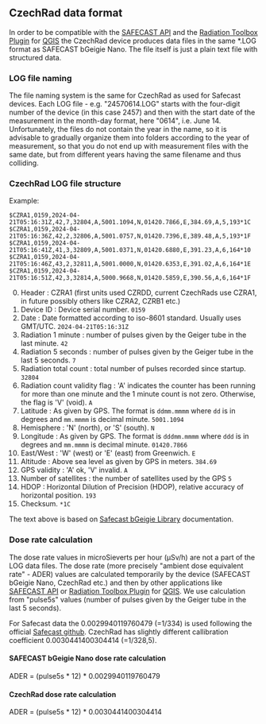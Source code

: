 ## CzechRad data format

In order to be compatible with the [SAFECAST API](https://api.safecast.org) and the [Radiation Toolbox Plugin](https://opengeolabs.gitlab.io/qgis-radiation-toolbox-plugin/) for [QGIS](https://www.qgis.org/) the CzechRad device produces data files in the same *.LOG format as SAFECAST bGeigie Nano.
The file itself is just a plain text file with structured data.

### LOG file naming

The file naming system is the same for CzechRad as used for Safecast devices. Each LOG file - e.g. "24570614.LOG" starts with the four-digit number of the device (in this case 2457) and then with the start date of the measurement in the month-day format, here "0614", i.e. June 14. Unfortunately, the files do not contain the year in the name, so it is advisable to gradually organize them into folders according to the year of measurement, so that you do not end up with measurement files with the same date, but from different years having the same filename and thus colliding.

### CzechRad LOG file structure

Example:

    $CZRA1,0159,2024-04-21T05:16:31Z,42,7,32804,A,5001.1094,N,01420.7866,E,384.69,A,5,193*1C
    $CZRA1,0159,2024-04-21T05:16:36Z,42,2,32806,A,5001.0757,N,01420.7396,E,389.48,A,5,193*1F
    $CZRA1,0159,2024-04-21T05:16:41Z,41,3,32809,A,5001.0371,N,01420.6880,E,391.23,A,6,164*10
    $CZRA1,0159,2024-04-21T05:16:46Z,43,2,32811,A,5001.0000,N,01420.6353,E,391.02,A,6,164*1E
    $CZRA1,0159,2024-04-21T05:16:51Z,42,3,32814,A,5000.9668,N,01420.5859,E,390.56,A,6,164*1F

0. Header : CZRA1 (first units used CZRDD, current CzechRads use CZRA1, in future possibly others like CZRA2, CZRB1 etc.)
1. Device ID : Device serial number. `0159`
2. Date : Date formatted according to iso-8601 standard. Usually uses GMT/UTC. `2024-04-21T05:16:31Z`
3. Radiation 1 minute : number of pulses given by the Geiger tube in the last minute. `42`
4. Radiation 5 seconds : number of pulses given by the Geiger tube in the last 5 seconds. `7`
5. Radiation total count : total number of pulses recorded since startup. `32804`
6. Radiation count validity flag : 'A' indicates the counter has been running for more than one minute and the 1 minute count is not zero. Otherwise, the flag is 'V' (void). `A`
7. Latitude : As given by GPS. The format is `ddmm.mmmm` where `dd` is in degrees and `mm.mmmm` is decimal minute. `5001.1094`
8. Hemisphere : 'N' (north), or 'S' (south). `N`
9. Longitude : As given by GPS. The format is `dddmm.mmmm` where `ddd` is in degrees and `mm.mmmm` is decimal minute. `01420.7866`
10. East/West : 'W' (west) or 'E' (east) from Greenwich. `E`
11. Altitude : Above sea level as given by GPS in meters. `384.69`
12. GPS validity : 'A' ok, 'V' invalid. `A`
13. Number of satellites : 	the number of satellites used by the GPS `5`
14. HDOP : Horizontal Dilution of Precision (HDOP), relative accuracy of horizontal position. `193`
15. Checksum. `*1C`

The text above is based on [Safecast bGeigie Library](https://github.com/Safecast/bGeigieMini/blob/master/README.md) documentation.

### Dose rate calculation

The dose rate values in microSieverts per hour (μSv/h) are not a part of the LOG data files. The dose rate (more precisely "ambient dose equivalent rate" - ADER) values are calculated temporarily by the device (SAFECAST bGeigie Nano, CzechRad etc.) and then by other applications like [SAFECAST API](https://api.safecast.org) or [Radiation Toolbox Plugin](https://opengeolabs.gitlab.io/qgis-radiation-toolbox-plugin/) for [QGIS](https://www.qgis.org/). We use calculation from "pulse5s" values (number of pulses given by the Geiger tube in the last 5 seconds).

For Safecast data the 0.0029940119760479 (=1/334) is used following the official [Safecast github](https://github.com/Safecast/safecastapi/blob/7cbf30add95b9616f0a3d13087e9f9404f78279e/script/ios_query.sql#L14). CzechRad has slightly different callibration coefficient 0.0030441400304414 
(=1/328,5).

#### SAFECAST bGeigie Nano dose rate calculation

ADER = (pulse5s * 12) * 0.0029940119760479

#### CzechRad dose rate calculation

ADER = (pulse5s * 12) * 0.0030441400304414
